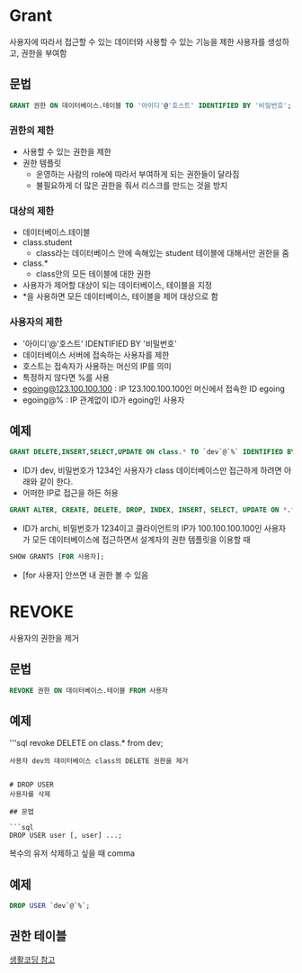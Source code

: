  
# Grant

사용자에 따라서 접근할 수 있는 데이터와 사용할 수 있는 기능을 제한
사용자를 생성하고, 권한을 부여함 
 
## 문법

```sql
GRANT 권한 ON 데이터베이스.테이블 TO '아이디'@'호스트' IDENTIFIED BY '비밀번호';
```

### 권한의 제한 
- 사용할 수 있는 권한을 제한 
- 권한 템플릿
  - 운영하는 사람의 role에 따라서 부여하게 되는 권한들이 달라짐
  - 불필요하게 더 많은 권한을 줘서 리스크를 만드는 것을 방지

### 대상의 제한
- 데이터베이스.테이블
- class.student
  - class라는 데이터베이스 안에 속해있는 student 테이블에 대해서만 권한을 줌 
- class.* 
  - class안의 모든 테이블에 대한 권한 
- 사용자가 제어할 대상이 되는 데이터베이스, 테이블을 지정
- *을 사용하면 모든 데이터베이스, 테이블을 제어 대상으로 함

### 사용자의 제한
- '아이디'@'호스트' IDENTIFIED BY '비밀번호'
- 데이터베이스 서버에 접속하는 사용자를 제한
- 호스트는 접속자가 사용하는 머신의 IP를 의미
- 특정하지 않다면 %를 사용
- egoing@123.100.100.100 : IP 123.100.100.100인 머신에서 접속한 ID egoing
- egoing@% : IP 관계없이 ID가 egoing인 사용자

## 예제
```sql
GRANT DELETE,INSERT,SELECT,UPDATE ON class.* TO `dev`@`%` IDENTIFIED BY '1234';
```

- ID가 dev, 비밀번호가 1234인 사용자가 class 데이터베이스만 접근하게 하려면 아래와 같이 한다.
- 어떠한 IP로 접근을 하든 허용

```sql
GRANT ALTER, CREATE, DELETE, DROP, INDEX, INSERT, SELECT, UPDATE ON *.* TO `archi`@`100.100.100.100` IDENTIFIED BY '1234';
```

- ID가 archi, 비밀번호가 1234이고 클라이언트의 IP가 100.100.100.100인 사용자가 모든 데이터베이스에 접근하면서 설계자의 권한 템플릿을 이용할 때
 
```sql
SHOW GRANTS [FOR 사용자];
```
- [for 사용자] 안쓰면 내 권한 볼 수 있음

# REVOKE

사용자의 권한을 제거

## 문법

```sql
REVOKE 권한 ON 데이터베이스.테이블 FROM 사용자
```

## 예제

'''sql
revoke DELETE on class.* from dev;
```
사용자 dev의 데이터베이스 class의 DELETE 권한을 제거 


# DROP USER
사용자를 삭제 

## 문법 

```sql
DROP USER user [, user] ...;
```
복수의 유저 삭제하고 싶을 때 comma

## 예제
```sql 
DROP USER `dev`@`%`;
```


## 권한 테이블
[생활코딩 참고](https://opentutorials.org/course/195/1406)

